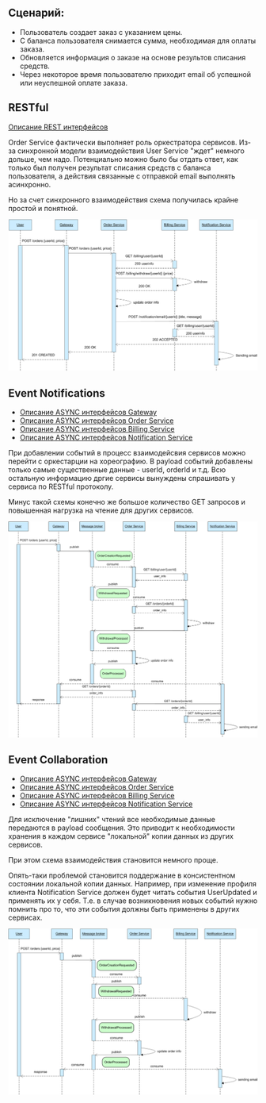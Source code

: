 ## Сценарий:

- Пользователь создает заказ с указанием цены. 
- С баланса пользователя снимается сумма, необходимая для оплаты заказа.
- Обновляется информация о заказе на основе результов списания средств.
- Через некоторое время пользователю приходит email об успешной или неуспешной оплате заказа. 

## RESTful

[Описание REST интерфейсов](http://petstore.swagger.io/?url=https%3A%2F%2Fraw.githubusercontent.com%2Fa-rodionov%2FOtus.SoftwareArchitect.HW_6%2Fmaster%2Frestful%2Frest-openapi.yaml)

Order Service фактически выполняет роль оркестратора сервисов. Из-за синхронной модели взаимодействия User Service "ждет" немного дольше, чем надо. Потенциально можно было бы отдать ответ, как только был получен результат списания средств с баланса пользователя, а действия связанные с отправкой email выполнять асинхронно. 

Но за счет синхронного взаимодействия схема получилась крайне простой и понятной. 

![restful_scheme](./README.assets/RESTful.png)

## Event Notifications

- [Описание ASYNC интерфейсов Gateway](./event-notifications/gateway-asyncapi.yaml)
- [Описание ASYNC интерфейсов Order Service](./event-notifications/order_service-asyncapi.yaml)
- [Описание ASYNC интерфейсов Billing Service](./event-notifications/billing_service-asyncapi.yaml)
- [Описание ASYNC интерфейсов Notification Service](./event-notifications/notification_service-asyncapi.yaml)

При добавлении событий в процесс взаимодейсвия сервисов можно перейти с оркестарции на хореографию. В payload событий добавлены только самые существенные данные - userId, orderId и т.д. Всю остальную информацию дргие сервисы вынуждены спрашивать у сервиса по RESTful протоколу.

Минус такой схемы конечно же большое количество GET запросов и повышенная нагрузка на чтение для других сервисов.

![restful_scheme](./README.assets/Event_Notifications.png)

## Event Collaboration

- [Описание ASYNC интерфейсов Gateway](./event-collab/gateway-asyncapi.yaml)
- [Описание ASYNC интерфейсов Order Service](./event-collab/order_service-asyncapi.yaml)
- [Описание ASYNC интерфейсов Billing Service](./event-collab/billing_service-asyncapi.yaml)
- [Описание ASYNC интерфейсов Notification Service](./event-collab/notification_service-asyncapi.yaml)

Для исключение "лишних" чтений все необходимые данные передаются в payload сообщения. Это приводит к необходимости хранения в каждом сервисе "локальной" копии данных из других сервисов.

При этом схема взаимодействия становится немного проще.

Опять-таки проблемой становится поддержание в консистентном состоянии локальной копии данных. Например, при изменение профиля клиента Notification Service должен будет читать события UserUpdated и применять их у себя. Т.е. в случае возникновения новых событий нужно помнить про то, что эти события должны быть применены в других сервисах.

![restful_scheme](./README.assets/Event_Collaboration.png)
